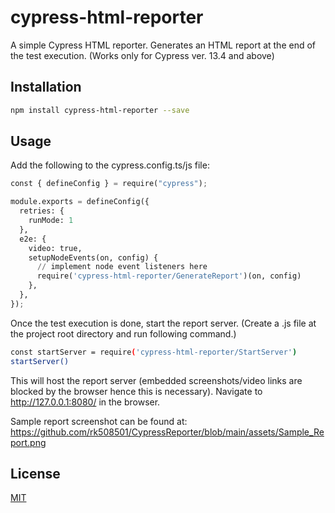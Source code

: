 # cypress-html-reporter

A simple Cypress HTML reporter. Generates an HTML report at the end of the test execution.
(Works only for Cypress ver. 13.4 and above)

## Installation

```bash
npm install cypress-html-reporter --save
```

## Usage
Add the following to the cypress.config.ts/js file:

```python
const { defineConfig } = require("cypress");

module.exports = defineConfig({
  retries: {
    runMode: 1
  },
  e2e: {
    video: true,
    setupNodeEvents(on, config) {
      // implement node event listeners here
      require('cypress-html-reporter/GenerateReport')(on, config)
    },
  },
});

```
Once the test execution is done, start the report server.
(Create a .js file at the project root directory and run following command.) 

```bash
const startServer = require('cypress-html-reporter/StartServer')
startServer()
```
This will host the report server (embedded screenshots/video links are blocked by the browser hence this is necessary). Navigate to http://127.0.0.1:8080/ in the browser.

Sample report screenshot can be found at: 
https://github.com/rk508501/CypressReporter/blob/main/assets/Sample_Report.png

## License

[MIT](https://choosealicense.com/licenses/mit/)